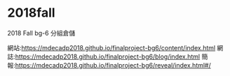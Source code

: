 # 2018fall
2018 Fall bg-6 分組倉儲

網站:https://mdecadp2018.github.io/finalproject-bg6/content/index.html
網誌:https://mdecadp2018.github.io/finalproject-bg6/blog/index.html
簡報:https://mdecadp2018.github.io/finalproject-bg6/reveal/index.html#/
